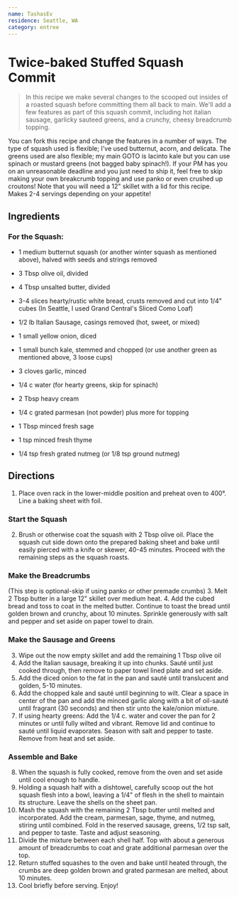 ```yaml
---
name: TashasEv
residence: Seattle, WA
category: entree
---
```


# Twice-baked Stuffed Squash Commit 

> In this recipe we make several changes to the scooped out insides of a roasted squash before committing them all back to main. We'll add a few features as part of this squash commit, including hot italian sausage, garlicky sauteed greens, and a crunchy, cheesy breadcrumb topping.

You can fork this recipe and change the features in a number of ways. The type of squash used is flexible; I've used butternut, acorn, and delicata. The greens used are also flexible; my main GOTO is lacinto kale but you can use spinach or mustard greens (not bagged baby spinach!). If your PM has you on an unreasonable deadline and you just need to ship it, feel free to skip making your own breakcrumb topping and use panko or even crushed up croutons! Note that you will need a 12" skillet with a lid for this recipe. Makes 2-4 servings depending on your appetite!

## Ingredients

### For the Squash: 
- 1 medium butternut squash (or another winter squash as mentioned above), halved with seeds and strings removed
- 3 Tbsp olive oil, divided

- 4 Tbsp unsalted butter, divided
- 3-4 slices hearty/rustic white bread, crusts removed and cut into 1/4" cubes (In Seattle, I used Grand Central's Sliced Como Loaf)

- 1/2 lb Italian Sausage, casings removed (hot, sweet, or mixed)

- 1 small yellow onion, diced
- 1 small bunch kale, stemmed and chopped (or use another green as mentioned above, 3 loose cups)
- 3 cloves garlic, minced
- 1/4 c water (for hearty greens, skip for spinach)

- 2 Tbsp heavy cream
- 1/4 c grated parmesan (not powder) plus more for topping
- 1 Tbsp minced fresh sage
- 1 tsp minced fresh thyme
- 1/4 tsp fresh grated nutmeg (or 1/8 tsp ground nutmeg)


## Directions

1. Place oven rack in the lower-middle position and preheat oven to 400°. Line a baking sheet with foil.
### Start the Squash
2. Brush or otherwise coat the squash with 2 Tbsp olive oil. Place the squash cut side down onto the prepared baking sheet and bake until easily pierced with a knife or skewer, 40-45 minutes. Proceed with the remaining steps as the squash roasts.

### Make the Breadcrumbs
(This step is optional-skip if using panko or other premade crumbs)
3. Melt 2 Tbsp butter in a large 12" skillet over medium heat. 
4. Add the cubed bread and toss to coat in the melted butter. Continue to toast the bread until golden brown and crunchy, about 10 minutes. Sprinkle generously with salt and pepper and set aside on paper towel to drain. 

### Make the Sausage and Greens
3. Wipe out the now empty skillet and add the remaining 1 Tbsp olive oil
4. Add the Italian sausage, breaking it up into chunks. Sauté until just cooked through, then remove to paper towel lined plate and set aside. 
5. Add the diced onion to the fat in the pan and sauté until translucent and golden, 5-10 minutes.
6. Add the chopped kale and sauté until beginning to wilt. Clear a space in center of the pan and add the minced garlic along with a bit of oil-sauté until fragrant (30 seconds) and then stir unto the kale/onion mixture. 
7. If using hearty greens: Add the 1/4 c. water and cover the pan for 2 minutes or until fully wilted and vibrant. Remove lid and continue to sauté until liquid evaporates. Season with salt and pepper to taste. Remove from heat and set aside.

### Assemble and Bake
8. When the squash is fully cooked, remove from the oven and set aside until cool enough to handle. 
9. Holding a squash half with a dishtowel, carefully scoop out the hot squash flesh into a bowl, leaving a 1/4" of flesh in the shell to maintain its structure. Leave the shells on the sheet pan.
10. Mash the squash with the remaining 2 Tbsp butter until melted and incorporated. Add the cream, parmesan, sage, thyme, and nutmeg, stiring until combined. Fold in the reserved sausage, greens, 1/2 tsp salt, and pepper to taste. Taste and adjust seasoning.
11. Divide the mixture between each shell half. Top with about a generous amount of breadcrumbs to coat and grate additional parmesan over the top.
12. Return stuffed squashes to the oven and bake until heated through, the crumbs are deep golden brown and grated parmesan are melted, about 10 minutes.
13. Cool briefly before serving. Enjoy!
